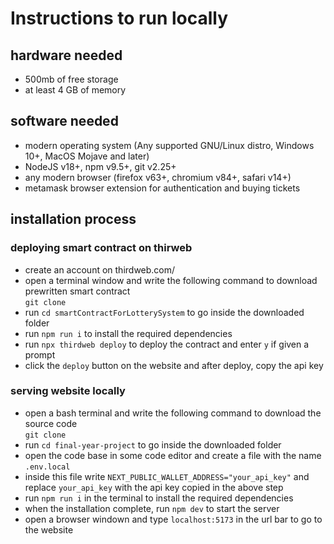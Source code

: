 # Instructions to run locally

## hardware needed

-   500mb of free storage
-   at least 4 GB of memory

## software needed

-   modern operating system (Any supported GNU/Linux distro, Windows 10+, MacOS Mojave and later)
-   NodeJS v18+, npm v9.5+, git v2.25+
-   any modern browser (firefox v63+, chromium v84+, safari v14+)
-   metamask browser extension for authentication and buying tickets

## installation process

### deploying smart contract on thirweb

-   create an account on thirdweb.com/
-   open a terminal window and write the following command to download prewritten smart contract <br>
    `git clone `
-   run `cd smartContractForLotterySystem` to go inside the downloaded folder
-   run `npm run i` to install the required dependencies
-   run `npx thirdweb deploy` to deploy the contract and enter `y` if given a prompt
-   click the `deploy` button on the website and after deploy, copy the api key

### serving website locally

-   open a bash terminal and write the following command to download the source code <br>
    `git clone `
-   run `cd final-year-project` to go inside the downloaded folder
-   open the code base in some code editor and create a file with the name `.env.local`
-   inside this file write `NEXT_PUBLIC_WALLET_ADDRESS="your_api_key"` and replace `your_api_key` with the api key copied in the above step
-   run `npm run i` in the terminal to install the required dependencies
-   when the installation complete, run `npm dev` to start the server
-   open a browser windown and type `localhost:5173` in the url bar to go to the website
